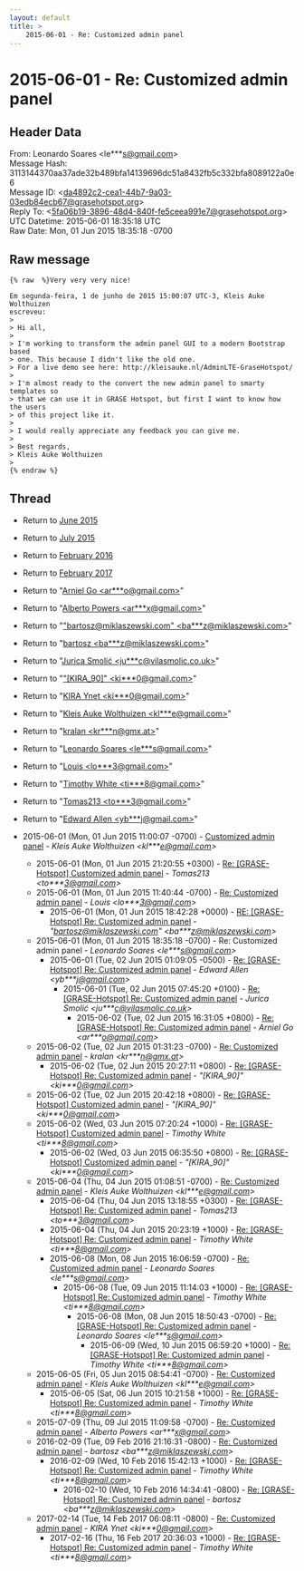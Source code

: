 ```yaml
---
layout: default
title: >
    2015-06-01 - Re: Customized admin panel
---
```


# 2015-06-01 - Re: Customized admin panel

## Header Data

From: Leonardo Soares \<le***s@gmail.com\><br>
Message Hash: 3113144370aa37ade32b489bfa14139696dc51a8432fb5c332bfa8089122a0e6<br>
Message ID: \<da4892c2-cea1-44b7-9a03-03edb84ecb67@grasehotspot.org\><br>
Reply To: \<5fa06b19-3896-48d4-840f-fe5ceea991e7@grasehotspot.org\><br>
UTC Datetime: 2015-06-01 18:35:18 UTC<br>
Raw Date: Mon, 01 Jun 2015 18:35:18 -0700<br>

## Raw message

```
{% raw  %}Very very very nice!

Em segunda-feira, 1 de junho de 2015 15:00:07 UTC-3, Kleis Auke Wolthuizen 
escreveu:
>
> Hi all,
>
> I'm working to transform the admin panel GUI to a modern Bootstrap based 
> one. This because I didn't like the old one.
> For a live demo see here: http://kleisauke.nl/AdminLTE-GraseHotspot/
>
> I'm almost ready to the convert the new admin panel to smarty templates so 
> that we can use it in GRASE Hotspot, but first I want to know how the users 
> of this project like it.
>
> I would really appreciate any feedback you can give me.
>
> Best regards,
> Kleis Auke Wolthuizen
>
{% endraw %}
```

## Thread

+ Return to [June 2015](/archive/2015/06)
+ Return to [July 2015](/archive/2015/07)
+ Return to [February 2016](/archive/2016/02)
+ Return to [February 2017](/archive/2017/02)

+ Return to "[Arniel Go <ar***o<span>@</span>gmail.com>](/authors/ar___o_at_gmail_com)"
+ Return to "[Alberto Powers <ar***x<span>@</span>gmail.com>](/authors/ar___x_at_gmail_com)"
+ Return to "["bartosz@miklaszewski.com" <ba***z<span>@</span>miklaszewski.com>](/authors/ba___z_at_miklaszewski_com)"
+ Return to "[bartosz <ba***z<span>@</span>miklaszewski.com>](/authors/ba___z_at_miklaszewski_com)"
+ Return to "[Jurica Smolić <ju***c<span>@</span>vilasmolic.co.uk>](/authors/ju___c_at_vilasmolic_co_uk)"
+ Return to "["[KIRA_90]" <ki***0<span>@</span>gmail.com>](/authors/ki___0_at_gmail_com)"
+ Return to "[KIRA Ynet <ki***0<span>@</span>gmail.com>](/authors/ki___0_at_gmail_com)"
+ Return to "[Kleis Auke Wolthuizen <kl***e<span>@</span>gmail.com>](/authors/kl___e_at_gmail_com)"
+ Return to "[kralan <kr***n<span>@</span>gmx.at>](/authors/kr___n_at_gmx_at)"
+ Return to "[Leonardo Soares <le***s<span>@</span>gmail.com>](/authors/le___s_at_gmail_com)"
+ Return to "[Louis <lo***3<span>@</span>gmail.com>](/authors/lo___3_at_gmail_com)"
+ Return to "[Timothy White <ti***8<span>@</span>gmail.com>](/authors/ti___8_at_gmail_com)"
+ Return to "[Tomas213 <to***3<span>@</span>gmail.com>](/authors/to___3_at_gmail_com)"
+ Return to "[Edward Allen <yb***j<span>@</span>gmail.com>](/authors/yb___j_at_gmail_com)"

+ 2015-06-01 (Mon, 01 Jun 2015 11:00:07 -0700) - [Customized admin panel](/archive/2015/06/b28edd82cf5d27f081342d8642a7079ccfb7f9b262a7cd18ff112da7e9a3f9f3) - _Kleis Auke Wolthuizen \<kl***e@gmail.com\>_
  + 2015-06-01 (Mon, 01 Jun 2015 21:20:55 +0300) - [Re: [GRASE-Hotspot] Customized admin panel](/archive/2015/06/e881652c4c702cc2c585be7e818ee4234e512ef3c094961745828f857960a448) - _Tomas213 \<to***3@gmail.com\>_
  + 2015-06-01 (Mon, 01 Jun 2015 11:40:44 -0700) - [Re: Customized admin panel](/archive/2015/06/482bace5f42077ebda9cfac475713a3984fe458842609047895b838bea9b2baa) - _Louis \<lo***3@gmail.com\>_
    + 2015-06-01 (Mon, 01 Jun 2015 18:42:28 +0000) - [RE: [GRASE-Hotspot] Re: Customized admin panel](/archive/2015/06/610eda38ab7bad80817ac7a6af9da70b725a4d12fddb021bcd041ea9b4760c73) - _"bartosz@miklaszewski.com" \<ba***z@miklaszewski.com\>_
  + 2015-06-01 (Mon, 01 Jun 2015 18:35:18 -0700) - Re: Customized admin panel - _Leonardo Soares \<le***s@gmail.com\>_
    + 2015-06-01 (Tue, 02 Jun 2015 01:09:05 -0500) - [Re: [GRASE-Hotspot] Re: Customized admin panel](/archive/2015/06/fa5892ab15bc18af9773fca78fe59e1d53e5f7b3dcb94445c25874d88a7df748) - _Edward Allen \<yb***j@gmail.com\>_
      + 2015-06-01 (Tue, 02 Jun 2015 07:45:20 +0100) - [Re: [GRASE-Hotspot] Re: Customized admin panel](/archive/2015/06/fc423041d05261a2403ba59c96224918988fd1c1285346b29b7838aa9d2fd9f0) - _Jurica Smolić \<ju***c@vilasmolic.co.uk\>_
        + 2015-06-02 (Tue, 02 Jun 2015 16:31:05 +0800) - [Re: [GRASE-Hotspot] Re: Customized admin panel](/archive/2015/06/b6ba60d68808fe8808857a3f99739bc759f90fa9743c0268e6ab36cd7d5c92e1) - _Arniel Go \<ar***o@gmail.com\>_
  + 2015-06-02 (Tue, 02 Jun 2015 01:31:23 -0700) - [Re: Customized admin panel](/archive/2015/06/881464186f1492357388719618b23b8a9ee6f1fcfee8fa8c2b173f8ca5ee53cb) - _kralan \<kr***n@gmx.at\>_
    + 2015-06-02 (Tue, 02 Jun 2015 20:27:11 +0800) - [Re: [GRASE-Hotspot] Re: Customized admin panel](/archive/2015/06/46108858281e4651249a31e3a1b055063ab3ab6eaac415278f0801f3bf84dea5) - _"[KIRA_90]" \<ki***0@gmail.com\>_
  + 2015-06-02 (Tue, 02 Jun 2015 20:42:18 +0800) - [Re: [GRASE-Hotspot] Customized admin panel](/archive/2015/06/36fc686525c714eb3096f807656cbdfe5da3fba243a0c4f03a07944bee132f1d) - _"[KIRA_90]" \<ki***0@gmail.com\>_
  + 2015-06-02 (Wed, 03 Jun 2015 07:20:24 +1000) - [Re: [GRASE-Hotspot] Customized admin panel](/archive/2015/06/606f26938dd25ee38ef263cce32f4d0af20fdac5d4192aad5977862073f8332a) - _Timothy White \<ti***8@gmail.com\>_
    + 2015-06-02 (Wed, 03 Jun 2015 06:35:50 +0800) - [Re: [GRASE-Hotspot] Customized admin panel](/archive/2015/06/33771dd65534b891f748703c6d2abdb9a90d5bc511784d650432a16364cf086b) - _"[KIRA_90]" \<ki***0@gmail.com\>_
  + 2015-06-04 (Thu, 04 Jun 2015 01:08:51 -0700) - [Re: Customized admin panel](/archive/2015/06/9e197365043223023a68cdfa7bec6c441dac5f9fb6c839bb18f9780e18e345eb) - _Kleis Auke Wolthuizen \<kl***e@gmail.com\>_
    + 2015-06-04 (Thu, 04 Jun 2015 13:18:55 +0300) - [Re: [GRASE-Hotspot] Re: Customized admin panel](/archive/2015/06/d443a7f525fefc87db94fdf03677d33ff14ef9a7d7ad932cc90f972ebc32a3e5) - _Tomas213 \<to***3@gmail.com\>_
    + 2015-06-04 (Thu, 04 Jun 2015 20:23:19 +1000) - [Re: [GRASE-Hotspot] Re: Customized admin panel](/archive/2015/06/32ee2e71857281f371168a496ac68f2fffda811ff4f4cf45cba96eaa6b5e3f24) - _Timothy White \<ti***8@gmail.com\>_
    + 2015-06-08 (Mon, 08 Jun 2015 16:06:59 -0700) - [Re: Customized admin panel](/archive/2015/06/a7ed33207b289d2bded952707c7a776b7d005043c893aed09792cc6f9ff96ec5) - _Leonardo Soares \<le***s@gmail.com\>_
      + 2015-06-08 (Tue, 09 Jun 2015 11:14:03 +1000) - [Re: [GRASE-Hotspot] Re: Customized admin panel](/archive/2015/06/3cae468b804a8e12df89678580e35014fcc4acfbee1d1875f9e311cbde0586f3) - _Timothy White \<ti***8@gmail.com\>_
        + 2015-06-08 (Mon, 08 Jun 2015 18:50:43 -0700) - [Re: [GRASE-Hotspot] Re: Customized admin panel](/archive/2015/06/368c7fbbb5a3593d5a8fca8ca1bff55b5cbe33c78cb631f6f94e06442c8feaee) - _Leonardo Soares \<le***s@gmail.com\>_
          + 2015-06-09 (Wed, 10 Jun 2015 06:59:20 +1000) - [Re: [GRASE-Hotspot] Re: Customized admin panel](/archive/2015/06/562446055125b40ca2dadd62faa3be5ed90d4aba11a1a79fc0ce4777920b47c6) - _Timothy White \<ti***8@gmail.com\>_
  + 2015-06-05 (Fri, 05 Jun 2015 08:54:41 -0700) - [Re: Customized admin panel](/archive/2015/06/366f6d4e51b54f76df1201a964a6d1ff6e8ec20a47a8b9c497714e031f8021da) - _Kleis Auke Wolthuizen \<kl***e@gmail.com\>_
    + 2015-06-05 (Sat, 06 Jun 2015 10:21:58 +1000) - [Re: [GRASE-Hotspot] Re: Customized admin panel](/archive/2015/06/ddb8f27ebebc3428db51ef233779d11e917fe911bee4f82a9c5bcac7c064a225) - _Timothy White \<ti***8@gmail.com\>_
  + 2015-07-09 (Thu, 09 Jul 2015 11:09:58 -0700) - [Re: Customized admin panel](/archive/2015/07/e10ebf2374c7bf79e31d64fcc7221578e6e5c9c9869c15284b78301fae3e59f6) - _Alberto Powers \<ar***x@gmail.com\>_
  + 2016-02-09 (Tue, 09 Feb 2016 21:16:31 -0800) - [Re: Customized admin panel](/archive/2016/02/c0009e5b77c4651474b1a61013b2e99ffb19f224580ee53692f10f723b4e8041) - _bartosz \<ba***z@miklaszewski.com\>_
    + 2016-02-09 (Wed, 10 Feb 2016 15:42:13 +1000) - [Re: [GRASE-Hotspot] Re: Customized admin panel](/archive/2016/02/f868b2e4a05b88a80d86d8fbab3d4a676bd406ea403c00a8709639ce0f18cdca) - _Timothy White \<ti***8@gmail.com\>_
      + 2016-02-10 (Wed, 10 Feb 2016 14:34:41 -0800) - [Re: [GRASE-Hotspot] Re: Customized admin panel](/archive/2016/02/7912400d1f29f71644d57b0c62d11b0e14aa25b131b6e47a096f2274ccb1b03b) - _bartosz \<ba***z@miklaszewski.com\>_
  + 2017-02-14 (Tue, 14 Feb 2017 06:08:11 -0800) - [Re: Customized admin panel](/archive/2017/02/b9a7205de656ca129e2299ae60e43faa142600704fba2a4322fd933d583dff22) - _KIRA Ynet \<ki***0@gmail.com\>_
    + 2017-02-16 (Thu, 16 Feb 2017 20:36:03 +1000) - [Re: [GRASE-Hotspot] Re: Customized admin panel](/archive/2017/02/a821237d8bb00e43b9c603d5d19c95075b92459f3ca3cdc5b414fb538c44265b) - _Timothy White \<ti***8@gmail.com\>_

